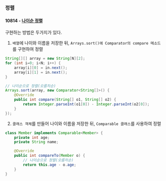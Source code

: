 ### 정렬

#### 10814 - [나이순 정렬](https://www.acmicpc.net/problem/10814)

구현하는 방법은 두가지가 있다.
1. `배열`에 나이와 이름을 저장한 뒤, `Arrays.sort()에 Comparator의 compare 메소드`를 구현하여 정렬

```java
String[][] array = new String[N][2];
for (int i=0; i<N; i++) {
    array[i][0] = in.next();
    array[i][1] = in.next();
}

// 나이순으로 정렬(오름차순)
Arrays.sort(array, new Comparator<String[]>() {
    @Override
    public int compare(String[] o1, String[] o2) {
        return Integer.parseInt(o1[0]) - Integer.parseInt(o2[0]);
    }
});
```

2. `클래스 객체`를 만들어 나이와 이름을 저장한 뒤, `Comparable 클래스`를 사용하여 정렬

```java
class Member implements Comparable<Member> {
    private int age;
    private String name;

    @Override
    public int compareTo(Member o) {
        // 나이순으로 정렬(오름차순)
        return this.age - o.age;
    }
}
```